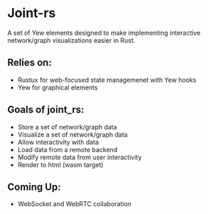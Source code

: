 # Joint-rs 

A set of Yew elements designed to make implementing interactive network/graph visualizations easier in Rust.


## Relies on:

- Rustux for web-focused state managemenet with Yew hooks
- Yew for graphical elements

## Goals of joint_rs:

- Store a set of network/graph data 
- Visualize a set of network/graph data
- Allow interactivity with data 
- Load data from a remote backend
- Modify remote data from user interactivity
- Render to html (wasm target)

## Coming Up:

- WebSocket and WebRTC collaboration

<!-- ### Structure
Each element has its own "API" backed by Rustux. Traditional functionality of Yew remains, with the option of logging some actions in the store which is retained with Global and Local service worker. -->

